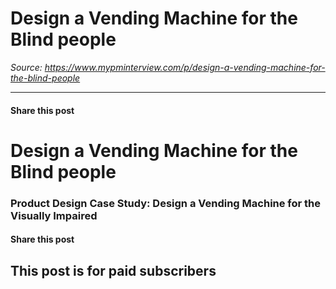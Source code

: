 # Design a Vending Machine for the Blind people

*Source: https://www.mypminterview.com/p/design-a-vending-machine-for-the-blind-people*

---

#### Share this post

# Design a Vending Machine for the Blind people

### Product Design Case Study: Design a Vending Machine for the Visually Impaired

#### Share this post

## This post is for paid subscribers

